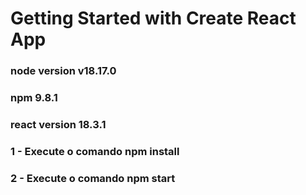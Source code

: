 # Getting Started with Create React App

### node version v18.17.0
### npm 9.8.1
### react version 18.3.1

### 1 - Execute o comando npm install 

### 2 - Execute o comando npm start
